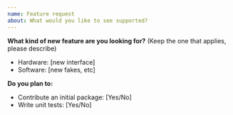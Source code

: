 ```yaml
---
name: Feature request
about: What would you like to see supported?
---
```


**What kind of new feature are you looking for?**
(Keep the one that applies, please describe)
- Hardware: [new interface]
- Software: [new fakes, etc]

**Do you plan to:**
- Contribute an initial package: [Yes/No]
- Write unit tests: [Yes/No]
